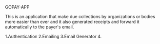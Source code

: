 GOPAY-APP

This is an application that make due collections by organizations or bodies more easier than ever and it also generated receipts and forward it automatically to the payer's email.

1.Authentication
2.Emailing
3.Email Generator
4.